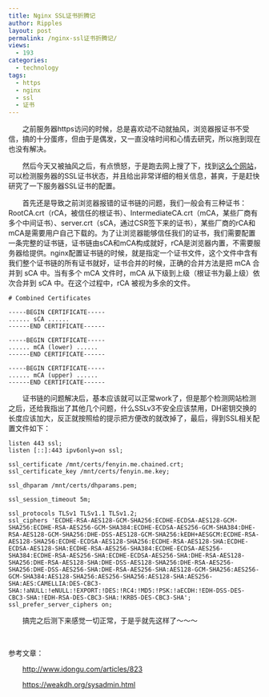```yaml
---
title: Nginx SSL证书折腾记
author: Ripples
layout: post
permalink: /nginx-ssl证书折腾记/
views:
  - 193
categories:
  - technology
tags:
  - https
  - nginx
  - ssl
  - 证书
---
```

<p style="text-indent: 2em;">
  之前服务器https访问的时候，总是喜欢动不动就抽风，浏览器报证书不受信，搞的十分蛋疼，但由于是偶发，又一直没啥时间和心情去研究，所以拖到现在也没有解决。
</p>

<p style="text-indent: 2em;">
  然后今天又被抽风之后，有点愤怒，于是跑去网上搜了下，找到<a href="https://www.ssllabs.com/ssltest/analyze.html" target="_blank">这么个网站</a>，可以检测服务器的SSL证书状态，并且给出非常详细的相关信息，甚爽，于是赶快研究了一下服务器SSL证书的配置。
</p>

<p style="text-indent: 2em;">
  首先还是导致之前浏览器报错的证书链的问题，我们一般会有三种证书： RootCA.crt（rCA，被信任的根证书）、IntermediateCA.crt（mCA，某些厂商有多个中间证书）、server.crt（sCA，通过CSR签下来的证书），某些厂商的rCA和mCA是需要用户自己下载的。为了让浏览器能够信任我们的证书，我们需要配置一条完整的证书链，证书链由sCA和mCA构成就好，rCA是浏览器内置，不需要服务器给提供。nginx配置证书链的时候，就是指定一个证书文件，这个文件中含有我们整个证书链的所有证书就好，证书合并的时候，正确的合并方法是把 mCA 合并到 sCA 中。当有多个 mCA 文件时，mCA 从下级到上级（根证书为最上级）依次合并到 sCA 中。在这个过程中，rCA 被视为多余的文件。
</p>

```
# Combined Certificates

-----BEGIN CERTIFICATE-----
...... sCA ......
------END CERTIFICATE------

-----BEGIN CERTIFICATE-----
...... mCA (lower) ......
------END CERTIFICATE------

-----BEGIN CERTIFICATE-----
...... mCA (upper) ......
------END CERTIFICATE------
```

<p id="read-more-anchor"/>

<p style="text-indent: 2em;">
  证书链的问题解决后，基本应该就可以正常work了，但是那个检测网站检测之后，还给我指出了其他几个问题，什么SSLv3不安全应该禁用，DH密钥交换的长度应该加大，反正就按照给的提示把方便改的就改掉了，最后，得到SSL相关配置文件如下：
</p>

```
listen 443 ssl;
listen [::]:443 ipv6only=on ssl;

ssl_certificate /mnt/certs/fenyin.me.chained.crt;
ssl_certificate_key /mnt/certs/fenyin.me.key;

ssl_dhparam /mnt/certs/dhparams.pem;

ssl_session_timeout 5m;

ssl_protocols TLSv1 TLSv1.1 TLSv1.2;
ssl_ciphers 'ECDHE-RSA-AES128-GCM-SHA256:ECDHE-ECDSA-AES128-GCM-SHA256:ECDHE-RSA-AES256-GCM-SHA384:ECDHE-ECDSA-AES256-GCM-SHA384:DHE-RSA-AES128-GCM-SHA256:DHE-DSS-AES128-GCM-SHA256:kEDH+AESGCM:ECDHE-RSA-AES128-SHA256:ECDHE-ECDSA-AES128-SHA256:ECDHE-RSA-AES128-SHA:ECDHE-ECDSA-AES128-SHA:ECDHE-RSA-AES256-SHA384:ECDHE-ECDSA-AES256-SHA384:ECDHE-RSA-AES256-SHA:ECDHE-ECDSA-AES256-SHA:DHE-RSA-AES128-SHA256:DHE-RSA-AES128-SHA:DHE-DSS-AES128-SHA256:DHE-RSA-AES256-SHA256:DHE-DSS-AES256-SHA:DHE-RSA-AES256-SHA:AES128-GCM-SHA256:AES256-GCM-SHA384:AES128-SHA256:AES256-SHA256:AES128-SHA:AES256-SHA:AES:CAMELLIA:DES-CBC3-SHA:!aNULL:!eNULL:!EXPORT:!DES:!RC4:!MD5:!PSK:!aECDH:!EDH-DSS-DES-CBC3-SHA:!EDH-RSA-DES-CBC3-SHA:!KRB5-DES-CBC3-SHA';
ssl_prefer_server_ciphers on;
```

<p style="text-indent: 2em;">
  搞完之后测下来感觉一切正常，于是乎就先这样了～～～
</p>

<p style="text-indent: 2em;">
  <span style="text-indent: 2em;"><br /></span>
</p>

<p dir="ltr" style="text-indent: 0em;">
  <span style="text-indent: 2em;">参考文章：</span>
</p>

<p style="text-indent: 2em;">
  <a href="http://www.idongu.com/articles/823" target="_self">http://www.idongu.com/articles/823</a>
</p>

<p style="text-indent: 2em;">
  <a href="https://weakdh.org/sysadmin.html" target="_self">https://weakdh.org/sysadmin.html</a>
</p>

<p dir="ltr" style="text-indent: 2em;">
  <span style="text-indent: 2em;"></span>
</p>
